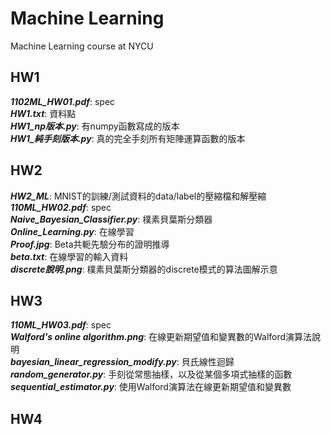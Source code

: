 # Machine Learning
Machine Learning course at NYCU

## HW1
***1102ML_HW01.pdf***: spec  
***HW1.txt***: 資料點  
***HW1_np版本.py***: 有numpy函數寫成的版本  
***HW1_純手刻版本.py***: 真的完全手刻所有矩陣運算函數的版本  

## HW2
***HW2_ML***: MNIST的訓練/測試資料的data/label的壓縮檔和解壓縮  
***110ML_HW02.pdf***: spec  
***Naive_Bayesian_Classifier.py***: 樸素貝葉斯分類器  
***Online_Learning.py***: 在線學習  
***Proof.jpg***: Beta共軛先驗分布的證明推導  
***beta.txt***: 在線學習的輸入資料  
***discrete說明.png***: 樸素貝葉斯分類器的discrete模式的算法圖解示意

## HW3
***110ML_HW03.pdf***: spec  
***Walford's online algorithm.png***: 在線更新期望值和變異數的Walford演算法說明  
***bayesian_linear_regression_modify.py***: 貝氏線性迴歸  
***random_generator.py***: 手刻從常態抽樣，以及從某個多項式抽樣的函數  
***sequential_estimator.py***: 使用Walford演算法在線更新期望值和變異數

## HW4
